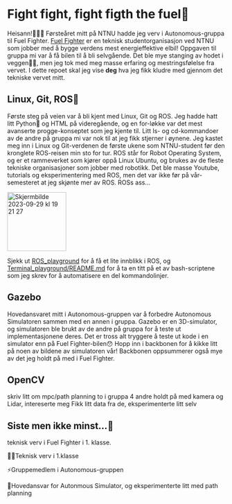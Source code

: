 # Fight fight, fight figth the fuel🥊
Heisann!🙋🏻‍♀️
Førsteåret mitt på NTNU hadde jeg verv i Autonomous-gruppa til Fuel Fighter. [Fuel Fighter](https://www.fuelfighter.no/) er en teknisk studentorganisasjon ved NTNU som jobber med å bygge verdens mest energieffektive elbil! Oppgaven til gruppa mi var å få bilen til å bli selvgående. Det ble mye stanging av hodet i veggen😵‍💫, men jeg tok med meg masse erfaring og mestringsfølelse fra vervet. I dette repoet skal jeg vise **deg** hva jeg fikk kludre med gjennom det tekniske vervet mitt. 

## Linux, Git, ROS🚀
Første steg på veien var å bli kjent med Linux, Git og ROS. Jeg hadde hatt litt Python🐍 og HTML på videregående, og en for-løkke var det mest avanserte progge-konseptet som jeg kjente til. Litt ls- og cd-kommandoer av de andre på gruppa mi var nok til at jeg fikk stjerner i øynene. Jeg kastet meg inn i Linux og Git-verdenen de første ukene som NTNU-student før den kronglete ROS-reisen min sto for tur. ROS står for Robot Operating System, og er et rammeverket som kjører oppå Linux Ubuntu, og brukes av de fleste tekniske organisasjoner som jobber med robotikk. Det ble masse Youtube, tutorials og eksperimentering med ROS, men det var ikke før på vår-semesteret at jeg skjønte mer av ROS. ROSs ass...

<img width="136" alt="Skjermbilde 2023-09-29 kl  19 21 27" src="https://github.com/joeychenggg/fuel-fighter/assets/115096680/0b99fd36-4eff-4698-aa57-bbba1fd0f1ec">

Sjekk ut [ROS_playground](ROS_playground) for å få et lite innblikk i ROS, og [Terminal_playground/README.md](Terminal_playground/README.md) for å ta en titt på et av bash-scriptene som jeg skrev for å automatisere en del kommandolinjer.

## Gazebo
Hovedansvaret mitt i Autonomous-gruppen var å forbedre Autonomous Simulatoren sammen med en annen i gruppa. Gazebo er en 3D-simulator, og simulatoren ble brukt av de andre på gruppa for å teste ut implementasjonene deres. Det er tross alt tryggere å teste ut kode i en simulator enn på Fuel Fighter-bilen😯 Hopp inn i backbonen for å kikke litt på noen av bildene av simulatoren vår! Backbonen oppsummerer også mye av det jeg holdt på med i Fuel Fighter.

## OpenCV
skriv litt om mpc/path planning to i gruppa
4 andre holdt på med kamera og Lidar, intereserte meg
Fikk litt data fra de, eksperimenterte litt selv

## Siste men ikke minst...👀

teknisk verv i Fuel Fighter i 1. klasse. 
<p>💃🏻Teknisk verv i 1.klasse
<p>⚡️Gruppemedlem i Autonomous-gruppen</p>
<p>🔋Hovedansvar for Autonmous Simulator, og eksperimenterte litt med path planning<p>
